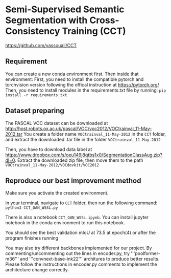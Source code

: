 # Semi-Supervised Semantic Segmentation with Cross-Consistency Training (CCT) 
https://github.com/yassouali/CCT

## Requirement
You can create a new conda environment first. Then inside that environment:
First, you need to install the compatible pytorch and torchvision version following the offical instruction at https://pytorch.org/
Then, you need to install modules in the requirements.txt file by running:
`pip install -r requirements.txt`

## Dataset preparing
The PASCAL VOC dataset can be downloaded at http://host.robots.ox.ac.uk/pascal/VOC/voc2012/VOCtrainval_11-May-2012.tar
You create a folder name `VOCtrainval_11-May-2012` in the `CCT` folder, and extract the downloaded .tar file in the folder `VOCtrainval_11-May-2012`

Then, you have to download data label at https://www.dropbox.com/s/oeu149j8qtbs1x0/SegmentationClassAug.zip?dl=0.
Extract the downloaded zip file, then move them to the path `VOCtrainval_11-May-2012/VOCdevkit/VOC2012`

## Reproduce our best improvement method
Make sure you activate the created environment.

In your terminal, navigate to `CCT` folder, then run the following command:
`python3 CCT_GAN_WSSL.py`

There is also a notebook `CCT_GAN_WSSL.ipynb`. You can install jupyter notebook in the conda environment to run this notebook.

You should see the best validation mIoU at 73.5 at epoch(4) or after the program finishes running

You may also try different backbones implemented for our project. By commenting/uncommenting out the lines in encoder.py, try '''poolformer-m36'''  and '''convnext-base-ink22''' architures to produce better results. Please follow the instructions in encoder.py comments to implement the architecture change correctly. 

